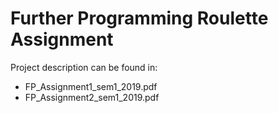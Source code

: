 # Further Programming Roulette Assignment
Project description can be found in:
* FP_Assignment1_sem1_2019.pdf
* FP_Assignment2_sem1_2019.pdf